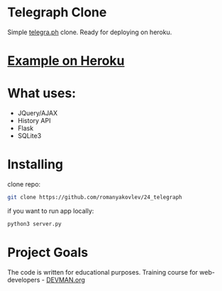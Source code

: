 # Telegraph Clone

Simple [telegra.ph](http://telegra.ph) clone. Ready for deploying on heroku.

# [Example on Heroku](http://warm-cove-24655.herokuapp.com)

# What uses:
- JQuery/AJAX
- History API
- Flask
- SQLite3

# Installing

clone repo:
```sh
git clone https://github.com/romanyakovlev/24_telegraph
```
if you want to run app locally:
```sh
python3 server.py
```

# Project Goals

The code is written for educational purposes. Training course for web-developers - [DEVMAN.org](https://devman.org)

